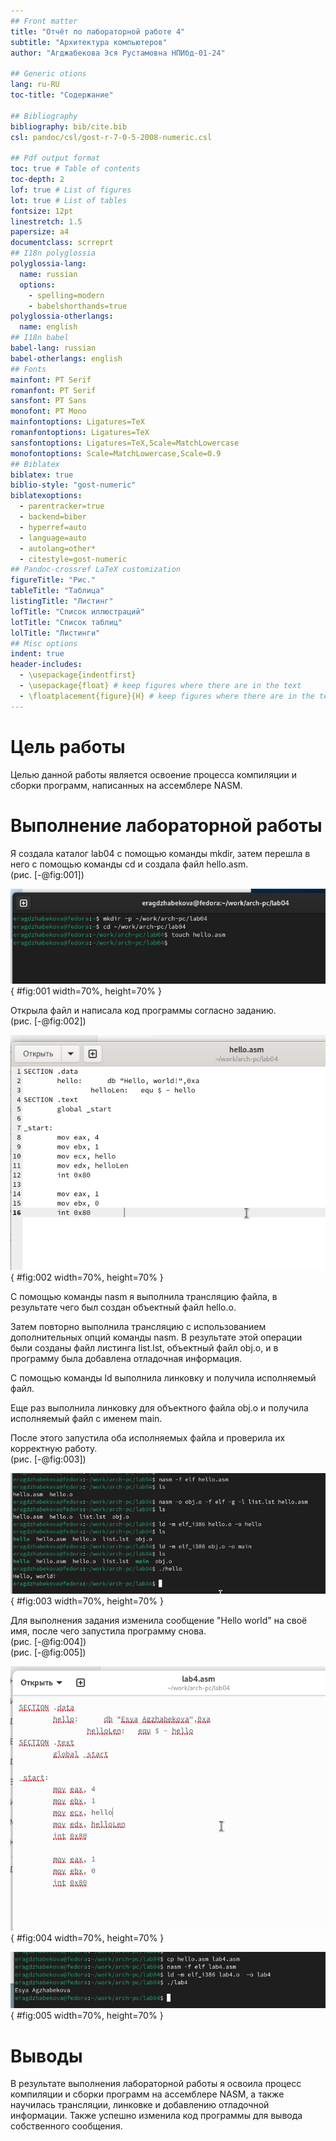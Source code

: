 ```yaml
---
## Front matter
title: "Отчёт по лабораторной работе 4"
subtitle: "Архитектура компьютеров"
author: "Aгджабекова Эся Рустамовна НПИбд-01-24"

## Generic otions
lang: ru-RU
toc-title: "Содержание"

## Bibliography
bibliography: bib/cite.bib
csl: pandoc/csl/gost-r-7-0-5-2008-numeric.csl

## Pdf output format
toc: true # Table of contents
toc-depth: 2
lof: true # List of figures
lot: true # List of tables
fontsize: 12pt
linestretch: 1.5
papersize: a4
documentclass: scrreprt
## I18n polyglossia
polyglossia-lang:
  name: russian
  options:
	- spelling=modern
	- babelshorthands=true
polyglossia-otherlangs:
  name: english
## I18n babel
babel-lang: russian
babel-otherlangs: english
## Fonts
mainfont: PT Serif
romanfont: PT Serif
sansfont: PT Sans
monofont: PT Mono
mainfontoptions: Ligatures=TeX
romanfontoptions: Ligatures=TeX
sansfontoptions: Ligatures=TeX,Scale=MatchLowercase
monofontoptions: Scale=MatchLowercase,Scale=0.9
## Biblatex
biblatex: true
biblio-style: "gost-numeric"
biblatexoptions:
  - parentracker=true
  - backend=biber
  - hyperref=auto
  - language=auto
  - autolang=other*
  - citestyle=gost-numeric
## Pandoc-crossref LaTeX customization
figureTitle: "Рис."
tableTitle: "Таблица"
listingTitle: "Листинг"
lofTitle: "Список иллюстраций"
lotTitle: "Список таблиц"
lolTitle: "Листинги"
## Misc options
indent: true
header-includes:
  - \usepackage{indentfirst}
  - \usepackage{float} # keep figures where there are in the text
  - \floatplacement{figure}{H} # keep figures where there are in the text
---
```


# Цель работы

Целью данной работы является освоение процесса компиляции и сборки программ, написанных на ассемблере NASM.

# Выполнение лабораторной работы

Я создала каталог lab04 с помощью команды mkdir, затем перешла в него с помощью команды cd и создала файл hello.asm.  
(рис. [-@fig:001])

![Создание каталога и файла](image/01.png){ #fig:001 width=70%, height=70% }

Открыла файл и написала код программы согласно заданию.  
(рис. [-@fig:002])

![Программа в файле hello.asm](image/02.png){ #fig:002 width=70%, height=70% }

С помощью команды nasm я выполнила трансляцию файла, в результате чего был создан объектный файл hello.o.

Затем повторно выполнила трансляцию с использованием дополнительных опций команды nasm. В результате этой операции были созданы файл листинга list.lst, объектный файл obj.o, и в программу была добавлена отладочная информация.

С помощью команды ld выполнила линковку и получила исполняемый файл.

Еще раз выполнила линковку для объектного файла obj.o и получила исполняемый файл с именем main.

После этого запустила оба исполняемых файла и проверила их корректную работу.  
(рис. [-@fig:003])

![Трансляция, линковка и запуск программы](image/03.png){ #fig:003 width=70%, height=70% }

Для выполнения задания изменила сообщение "Hello world" на своё имя, после чего запустила программу снова.  
(рис. [-@fig:004])  
(рис. [-@fig:005])

![Программа в файле lab4.asm](image/04.png){ #fig:004 width=70%, height=70% }

![Сборка и проверка программы lab4.asm](image/05.png){ #fig:005 width=70%, height=70% }

# Выводы

В результате выполнения лабораторной работы я освоила процесс компиляции и сборки программ на ассемблере NASM, а также научилась трансляции, линковке и добавлению отладочной информации. Также успешно изменила код программы для вывода собственного сообщения.
